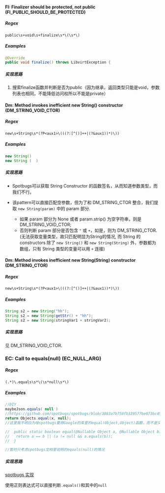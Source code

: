 #### FI: Finalizer should be protected, not public (FI_PUBLIC_SHOULD_BE_PROTECTED)

##### Regex

```regexp
public\s+void\s+finalize\s*\(\s*\) 
```

##### Examples

```java
@Override
public void finalize() throws LibvirtException {
```
##### 实现思路
1. 搜索finalize函数并判断是否为public（因为继承，返回类型只能是void，参数列表也相同，不能降低访问权所以不能是private）

#### Dm: Method invokes inefficient new String() constructor (DM_STRING_VOID_CTOR)
##### Regex
```regexp
new\s+String\s*(?P<aux1>\(((?:[^()]++|(?&aux1))*)\))
```
##### Examples
```java
new String()
new String (  )
```
##### 实现思路
- Spotbugs可以获取 String Constructor 的函数签名，从而知道参数类型，而我们不行。

- 该pattern可以直接匹配空参数，但为了和 DM_STRING_CTOR 整合，我们提取 `new String(param)` 中的 param 部分.
	- 如果 param 部分为 None 或者 param.strip() 为空字符串，则是 DM_STRING_VOID_CTOR;
	- 否则判断 param 部分是否包含 `"` 或 `+`，如是，则为 DM_STRING_CTOR. (无法获取变量类型，故只匹配明显为String的情况, 而 String 的 constructors 除了 `new String()` 和 `new String(String)` 外，参数都为数组，只有 String 类型的变量可以用 `+` 连接)

#### Dm: Method invokes inefficient new String(String) constructor (DM_STRING_CTOR)
##### Regex
```regexp
new\s+String\s*(?P<aux1>\(((?:[^()]++|(?&aux1))*)\))
```
##### Examples
```java
String s2 = new String("hh");
String s2 = new String(getStr() + "hh");
String s2 = new String(stringVar1 + stringVar2);
```
##### 实现思路
见 DM_STRING_VOID_CTOR.

### EC: Call to equals(null) (EC_NULL_ARG)

##### Regex

```regexp
(.*)\.equals\s*\(\s*null\s*\)
```

##### Examples

```java
//DIY
maybeJson.equals( null )
//https://github.com/spotbugs/spotbugs/blob/3883a7b750fb339577be073bc45e36b6f268777b/spotbugsTestCases/src/java/sfBugsNew/Bug1210.java
return Objects.equal(x, null);
//这里我不明白为啥spotbugs要用Google的库里的equal(Object,Object)函数，而不是文档里描述的equals(Object)，前者也是对后者的调用：    

//  public static boolean equal(@Nullable Object a, @Nullable Object b) {
//   return a == b || (a != null && a.equals(b));
//  }

//暂时只考虑spotbugs文档里说明的equals(null)的情况
```

##### 实现思路

[spotbugs 实现](https://github.com/spotbugs/spotbugs/blob/07bf864b83083c467e29f1b2de58a2cf5aa5c0d6/spotbugs/src/main/java/edu/umd/cs/findbugs/detect/FindRefComparison.java#L1127)

使用正则表达式可以直接判断`.equals()`和其中的`null`